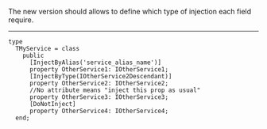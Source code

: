The new version should allows to define which type of injection each field require.

---

```
type
  TMyService = class
	public
	  [InjectByAlias('service_alias_name')]
	  property OtherService1: IOtherService1;
	  [InjectByType(IOtherService2Descendant)]	  
	  property OtherService2: IOtherService2;
	  //No attribute means "inject this prop as usual"
	  property OtherService3: IOtherService3;
	  [DoNotInject]
	  property OtherService4: IOtherService4;	  
  end;
```